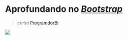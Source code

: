 # Aprofundando no [*Bootstrap*](https://getbootstrap.com/)

>curso [ProgramdorBr](https://programadorbr.com/)

![](https://cdn.jsdelivr.net/gh/devicons/devicon/icons/bootstrap/bootstrap-original-wordmark.svg)
